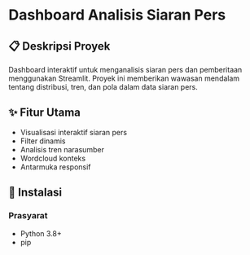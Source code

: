 # Dashboard Analisis Siaran Pers

## 📋 Deskripsi Proyek
Dashboard interaktif untuk menganalisis siaran pers dan pemberitaan menggunakan Streamlit. Proyek ini memberikan wawasan mendalam tentang distribusi, tren, dan pola dalam data siaran pers.

## ✨ Fitur Utama
- Visualisasi interaktif siaran pers
- Filter dinamis
- Analisis tren narasumber
- Wordcloud konteks
- Antarmuka responsif

## 🚀 Instalasi

### Prasyarat
- Python 3.8+
- pip
